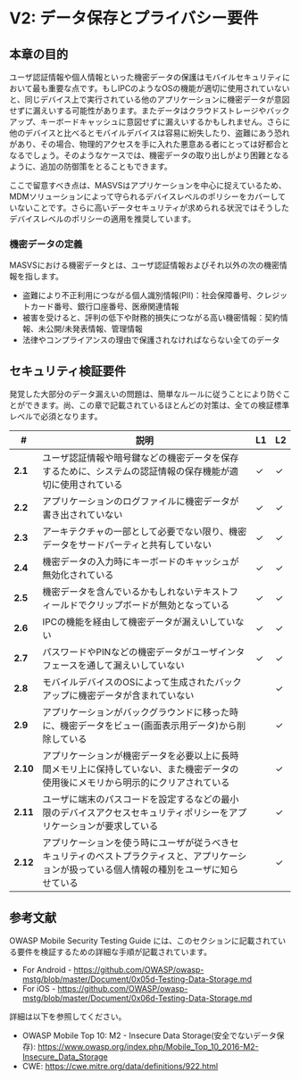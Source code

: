# V2: データ保存とプライバシー要件

## 本章の目的

ユーザ認証情報や個人情報といった機密データの保護はモバイルセキュリティにおいて最も重要な点です。もしIPCのようなOSの機能が適切に使用されていないと、同じデバイス上で実行されている他のアプリケーションに機密データが意図せずに漏えいする可能性があります。またデータはクラウドストレージやバックアップ、キーボードキャッシュに意図せずに漏えいするかもしれません。さらに他のデバイスと比べるとモバイルデバイスは容易に紛失したり、盗難にあう恐れがあり、その場合、物理的アクセスを手に入れた悪意ある者にとっては好都合となるでしょう。そのようなケースでは、機密データの取り出しがより困難となるように、追加の防御策をとることもできます。

ここで留意すべき点は、MASVSはアプリケーションを中心に捉えているため、MDMソリューションによって守られるデバイスレベルのポリシーをカバーしていないことです。さらに高いデータセキュリティが求められる状況ではそうしたデバイスレベルのポリシーの適用を推奨しています。

### 機密データの定義

MASVSにおける機密データとは、ユーザ認証情報およびそれ以外の次の機密情報を指します。

- 盗難により不正利用につながる個人識別情報(PII)：社会保障番号、クレジットカード番号、銀行口座番号、医療関連情報
- 被害を受けると、評判の低下や財務的損失につながる高い機密情報：契約情報、未公開/未発表情報、管理情報
- 法律やコンプライアンスの理由で保護されなければならない全てのデータ

## セキュリティ検証要件

発覚した大部分のデータ漏えいの問題は、簡単なルールに従うことにより防ぐことができます。尚、この章で記載されているほとんどの対策は、全ての検証標準レベルで必須となります。

| # | 説明 | L1 | L2 |
| --- | --- | --- | --- |
| **2.1** | ユーザ認証情報や暗号鍵などの機密データを保存するために、システムの認証情報の保存機能が適切に使用されている | ✓ | ✓ |
| **2.2** | アプリケーションのログファイルに機密データが書き出されていない | ✓ | ✓ |
| **2.3** | アーキテクチャの一部として必要でない限り、機密データをサードパーティと共有していない | ✓ | ✓ |
| **2.4** | 機密データの入力時にキーボードのキャッシュが無効化されている | ✓ | ✓ |
| **2.5** | 機密データを含んでいるかもしれないテキストフィールドでクリップボードが無効となっている | ✓ | ✓ |
| **2.6** | IPCの機能を経由して機密データが漏えいしていない | ✓ | ✓ |
| **2.7** | パスワードやPINなどの機密データがユーザインタフェースを通して漏えいしていない | ✓ | ✓ |
| **2.8** | モバイルデバイスのOSによって生成されたバックアップに機密データが含まれていない |   | ✓ |
| **2.9** | アプリケーションがバックグラウンドに移った時に、機密データをビュー(画面表示用データ)から削除している |  | ✓ |
| **2.10** | アプリケーションが機密データを必要以上に長時間メモリ上に保持していない、また機密データの使用後にメモリから明示的にクリアされている |  | ✓ |
| **2.11** | ユーザに端末のパスコードを設定するなどの最小限のデバイスアクセスセキュリティポリシーをアプリケーションが要求している |  | ✓ |
| **2.12** | アプリケーションを使う時にユーザが従うべきセキュリティのベストプラクティスと、アプリケーションが扱っている個人情報の種別をユーザに知らせている |  | ✓ |

## 参考文献

OWASP Mobile Security Testing Guide には、このセクションに記載されている要件を検証するための詳細な手順が記載されています。

- For Android - https://github.com/OWASP/owasp-mstg/blob/master/Document/0x05d-Testing-Data-Storage.md
- For iOS - https://github.com/OWASP/owasp-mstg/blob/master/Document/0x06d-Testing-Data-Storage.md

詳細は以下を参照してください。

- OWASP Mobile Top 10: M2  - Insecure Data Storage(安全でないデータ保存): https://www.owasp.org/index.php/Mobile_Top_10_2016-M2-Insecure_Data_Storage
- CWE: https://cwe.mitre.org/data/definitions/922.html
